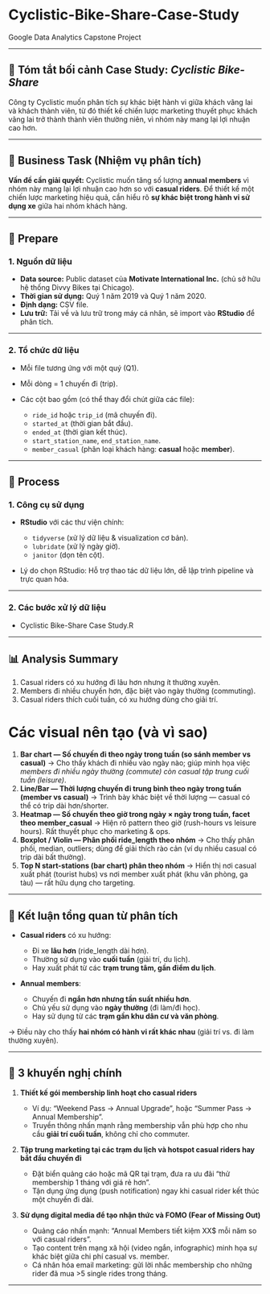 # Cyclistic-Bike-Share-Case-Study
Google Data Analytics Capstone Project

---

## 📌 Tóm tắt bối cảnh Case Study: *Cyclistic Bike-Share*

Công ty Cyclistic muốn phân tích sự khác biệt hành vi giữa khách vãng lai và khách thành viên, từ đó thiết kế chiến lược marketing thuyết phục khách vãng lai trở thành thành viên thường niên, vì nhóm này mang lại lợi nhuận cao hơn.

---

## 📌 Business Task (Nhiệm vụ phân tích)

**Vấn đề cần giải quyết:**
Cyclistic muốn tăng số lượng **annual members** vì nhóm này mang lại lợi nhuận cao hơn so với **casual riders**. Để thiết kế một chiến lược marketing hiệu quả, cần hiểu rõ **sự khác biệt trong hành vi sử dụng xe** giữa hai nhóm khách hàng.

---

## 📌 Prepare 

### 1. Nguồn dữ liệu

* **Data source:** Public dataset của **Motivate International Inc.** (chủ sở hữu hệ thống Divvy Bikes tại Chicago).
* **Thời gian sử dụng:** Quý 1 năm 2019 và Quý 1 năm 2020.
* **Định dạng:** CSV file.
* **Lưu trữ:** Tải về và lưu trữ trong máy cá nhân, sẽ import vào **RStudio** để phân tích.

---

### 2. Tổ chức dữ liệu

* Mỗi file tương ứng với một quý (Q1).
* Mỗi dòng = 1 chuyến đi (trip).
* Các cột bao gồm (có thể thay đổi chút giữa các file):

  * `ride_id` hoặc `trip_id` (mã chuyến đi).
  * `started_at` (thời gian bắt đầu).
  * `ended_at` (thời gian kết thúc).
  * `start_station_name`, `end_station_name`.
  * `member_casual` (phân loại khách hàng: **casual** hoặc **member**).

---

## 📌 Process 

### 1. Công cụ sử dụng

* **RStudio** với các thư viện chính:

  * `tidyverse` (xử lý dữ liệu & visualization cơ bản).
  * `lubridate` (xử lý ngày giờ).
  * `janitor` (dọn tên cột).
* Lý do chọn RStudio: Hỗ trợ thao tác dữ liệu lớn, dễ lập trình pipeline và trực quan hóa.

---

### 2. Các bước xử lý dữ liệu 
* Cyclistic Bike-Share Case Study.R

---

## 📊 Analysis Summary

1. Casual riders có xu hướng đi lâu hơn nhưng ít thường xuyên.
2. Members đi nhiều chuyến hơn, đặc biệt vào ngày thường (commuting).
3. Casual riders thích cuối tuần, có xu hướng dùng cho giải trí.


# Các visual nên tạo (và vì sao)

1. **Bar chart — Số chuyến đi theo ngày trong tuần (so sánh member vs casual)**
   → Cho thấy khách đi nhiều vào ngày nào; giúp minh họa việc *members đi nhiều ngày thường (commute) còn casual tập trung cuối tuần (leisure)*.
2. **Line/Bar — Thời lượng chuyến đi trung bình theo ngày trong tuần (member vs casual)**
   → Trình bày khác biệt về thời lượng — casual có thể có trip dài hơn/shorter.
3. **Heatmap — Số chuyến theo giờ trong ngày × ngày trong tuần, facet theo member\_casual**
   → Hiện rõ pattern theo giờ (rush-hours vs leisure hours). Rất thuyết phục cho marketing & ops.
4. **Boxplot / Violin — Phân phối ride\_length theo nhóm**
   → Cho thấy phân phối, median, outliers; dùng để giải thích rào cản (ví dụ nhiều casual có trip dài bất thường).
5. **Top N start-stations (bar chart) phân theo nhóm**
   → Hiển thị nơi casual xuất phát (tourist hubs) vs nơi member xuất phát (khu văn phòng, ga tàu) — rất hữu dụng cho targeting.

---

## 📌 Kết luận tổng quan từ phân tích

* **Casual riders** có xu hướng:

  * Đi xe **lâu hơn** (ride\_length dài hơn).
  * Thường sử dụng vào **cuối tuần** (giải trí, du lịch).
  * Hay xuất phát từ các **trạm trung tâm, gần điểm du lịch**.

* **Annual members**:

  * Chuyến đi **ngắn hơn nhưng tần suất nhiều hơn**.
  * Chủ yếu sử dụng vào **ngày thường** (đi làm/đi học).
  * Hay sử dụng từ các **trạm gần khu dân cư và văn phòng**.

→ Điều này cho thấy **hai nhóm có hành vi rất khác nhau** (giải trí vs. đi làm thường xuyên).

---

## 📌 3 khuyến nghị chính 

1. **Thiết kế gói membership linh hoạt cho casual riders**

   * Ví dụ: “Weekend Pass → Annual Upgrade”, hoặc “Summer Pass → Annual Membership”.
   * Truyền thông nhấn mạnh rằng membership vẫn phù hợp cho nhu cầu **giải trí cuối tuần**, không chỉ cho commuter.

2. **Tập trung marketing tại các trạm du lịch và hotspot casual riders hay bắt đầu chuyến đi**

   * Đặt biển quảng cáo hoặc mã QR tại trạm, đưa ra ưu đãi “thử membership 1 tháng với giá rẻ hơn”.
   * Tận dụng ứng dụng (push notification) ngay khi casual rider kết thúc một chuyến đi dài.

3. **Sử dụng digital media để tạo nhận thức và FOMO (Fear of Missing Out)**

   * Quảng cáo nhấn mạnh: “Annual Members tiết kiệm XX\$ mỗi năm so với casual riders”.
   * Tạo content trên mạng xã hội (video ngắn, infographic) minh họa sự khác biệt giữa chi phí casual vs. member.
   * Cá nhân hóa email marketing: gửi lời nhắc membership cho những rider đã mua >5 single rides trong tháng.

---




